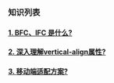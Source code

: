 
### 知识列表

  #### [1. BFC、IFC 是什么?](/file/bfc.md)

  #### [2. 深入理解vertical-align属性?](/file/va.md)

  #### [3. 移动端适配方案?](/file/sp.md)
